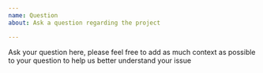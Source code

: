 ```yaml
---
name: Question
about: Ask a question regarding the project

---
```


Ask your question here, please feel free to add as much context as possible to your question to help us better understand your issue
